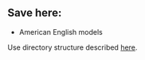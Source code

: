 ## Save here:

- American English models

Use directory structure described [here](templates/saved_models_templates/model_name).

